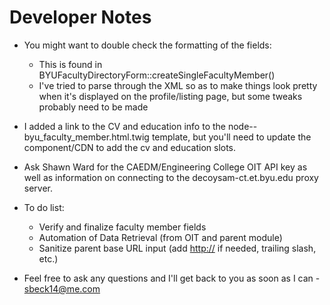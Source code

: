 # Developer Notes

* You might want to double check the formatting of the fields:
  * This is found in BYUFacultyDirectoryForm::createSingleFacultyMember()
  * I've tried to parse through the XML so as to make things look pretty when it's displayed on the profile/listing page, but some tweaks probably need to be made

* I added a link to the CV and education info to the node--byu_faculty_member.html.twig template, but you'll need to update the component/CDN to add the cv and education slots.

* Ask Shawn Ward for the CAEDM/Engineering College OIT API key as well as information on connecting to the decoysam-ct.et.byu.edu proxy server.

* To do list:
  * Verify and finalize faculty member fields
  * Automation of Data Retrieval (from OIT and parent module)
  * Sanitize parent base URL input (add <http://> if needed, trailing slash, etc.)

* Feel free to ask any questions and I'll get back to you as soon as I can - sbeck14@me.com

